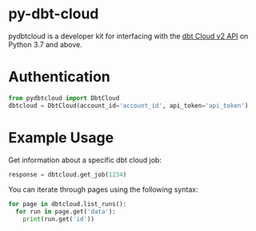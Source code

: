 # py-dbt-cloud
pydbtcloud is a developer kit for interfacing with the [dbt Cloud v2 API](https://app.swaggerhub.com/apis-docs/Sinter/api_v2/2.0.0a1#/) on Python 3.7 and above.

# Authentication

```python
from pydbtcloud import DbtCloud
dbtcloud = DbtCloud(account_id='account_id', api_token='api_token')
```

# Example Usage

Get information about a specific dbt cloud job:

```python
response = dbtcloud.get_job(1234)
```

You can iterate through pages using the following syntax:

```python
for page in dbtcloud.list_runs():
  for run in page.get('data'):
    print(run.get('id'))
```
